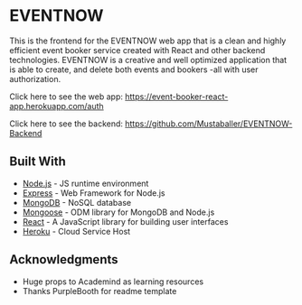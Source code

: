 # EVENTNOW

This is the frontend for the EVENTNOW web app that is a clean and highly efficient event booker service created with React and other backend technologies. EVENTNOW is a creative and well optimized application that is able to create, and delete both events and bookers -all with user authorization. 

Click here to see the web app: https://event-booker-react-app.herokuapp.com/auth

Click here to see the backend: https://github.com/Mustaballer/EVENTNOW-Backend

## Built With

* [Node.js](https://nodejs.org/en/) - JS runtime environment
* [Express](https://expressjs.com/) - Web Framework for Node.js
* [MongoDB](https://www.mongodb.com/) - NoSQL database
* [Mongoose](https://mongoosejs.com/docs/) - ODM library for MongoDB and Node.js
* [React](https://reactjs.org/) -  A JavaScript library for building user interfaces
* [Heroku](https://dashboard.heroku.com/apps) - Cloud Service Host

## Acknowledgments

* Huge props to Academind as learning resources
* Thanks PurpleBooth for readme template
